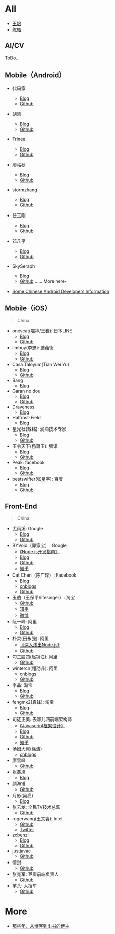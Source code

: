 

# All

- [王垠](http://www.yinwang.org/) 
- [陈皓](https://coolshell.cn)

## AI/CV

ToDo...

## Mobile（Android）

 - 代码家 
 	- [Blog](https://daimajia.com)
 	- [Github](https://github.com/daimajia)
 - 胡凯
 	- [Blog](https://github.com/kesenhoo)
 	- [Github](http://hukai.me)
 - Trinea 
 	- [Blog](http://www.trinea.cn)
 	- [Github](https://github.com/Trinea)
 - 廖祜秋 
 	- [Blog](https://www.liaohuqiu.net)
 	- [Github](https://github.com/liaohuqiu)
 - stormzhang  
 	- [Blog](http://stormzhang.com/)
 	- [Github](https://github.com/stormzhang)
 - 任玉刚 
 	- [Blog](http://www.devtf.cn)
 	- [Github](https://github.com/hehonghui)
 - 邓凡平
 	- [Blog](http://blog.csdn.net/innost)
 	- [Github]()
 - SkySeraph
 	- [Blog](http://skyseraph.com)
 	- [Github](https://github.com/skyseraph)
......
More  here~

- [Some Chinese Android Developers Information](https://github.com/android-cn/android-dev-cn)

## Mobile（iOS）

> China

- onevcat(喵神/王巍):  日本LINE
 	- [Blog](https://onevcat.com)
 	- [Github](https://github.com/onevcat)
 - limboy(李忠):  蘑菇街
 	- [Blog](http://limboy.me)
 	- [Github](https://github.com/lzyy)
 - Casa Taloyum(Tian Wei Yu)
 	- [Blog](https://casatwy.com)
 	- [Github](https://github.com/casatwy)
 - Bang
 	- [Blog](http://blog.cnbang.net)
 - Garan no dou
 	- [Blog](https://blog.ibireme.com)
 	- [Github](https://github.com/ibireme/)
 - Draveness 
 	- [Blog](https://draveness.me/index)
 - Halfrost-Field
 	- [Blog](https://halfrost.com)
 - 星光社(戴铭):  滴滴技术专家
 	- [Blog](https://ming1016.github.io)
 	- [Github](https://github.com/ming1016)
 - 玉令天下(杨萧玉): 腾讯
 	- [Blog](http://yulingtianxia.com)
 	- [Github](https://github.com/yulingtianxia)
 - Peak:  facebook 
 	- [Blog](http://mrpeak.cn)
 	- [Github]()
 - bestswifter(张星宇): 百度
 	- [Blog](https://juejin.im/user/57638ad8207703006b06e3ef/posts)
 	- [Github](https://github.com/bestswifter)

## Front-End

> China 

- 尤雨溪: Google 
	- [Blog](http://evanyou.me)
	- [Github](https://github.com/yyx990803)
- BYVoid（郭家宝）: Google 
	- [《Node.js开发指南》](https://book.douban.com/subject/10789820/)
	- [Blog](http://www.byvoid.com)
	- [Github](https://github.com/BYVoid)
	- [知乎](https://www.zhihu.com/people/byvoid/activities)
- Cat Chen（陈广琛）: Facebook
	- [Blog](http://catchen.biz/home.zh-CN.html)
	- [cnblogs](http://cathsfz.cnblogs.com)
	- [Github](https://github.com/catchen)
- 玉伯（王保平/lifesinger）:  淘宝  
	- [Github](https://github.com/lifesinger)  
	- [知乎](https://www.zhihu.com/people/lifesinger) 
	- [微博](http://weibo.com/lifesinger)
- 阮一峰: 阿里
	- [Blog](http://www.ruanyifeng.com/blog/)
	- [Github](https://github.com/ruanyf)
- 朴灵(田永强): 阿里
	- [《深入浅出Node.js》](http://diveintonode.org)
 	- [Github](https://github.com/JacksonTian)
- 勾三股四(赵锦江): 阿里
	- [Github](https://github.com/jinjiang/)
- wintercn(程劭非): 阿里
	- [cnblogs](http://winter-cn.cnblogs.com)
	- [Github](https://github.com/wintercn)
- 李晶: 淘宝
	- [Blog](http://jayli.github.io)
	- [Github](https://github.com/jayli)
- fengmk2(袁锋): 淘宝
	- [Blog](https://fengmk2.com)
	- [Github](https://github.com/fengmk2)
- 司徒正美: 去哪儿网前端架构师
	- [《Javascript框架设计》](http://www.cnblogs.com/rubylouvre/p/3658441.html)
	- [Blog](http://www.cnblogs.com/rubylouvre/)
	- [Github](https://github.com/RubyLouvre)
	- [知乎](https://www.zhihu.com/people/si-tu-zheng-mei)
- 汤姆大叔(徐涛)
	- [cnblogs](https://www.cnblogs.com/TomXu/)
- 廖雪峰
	- [Github](https://github.com/michaelliao)
- 张鑫旭
	- [Blog](http://www.zhangxinxu.com)
- 颜海镜
	- [Github](颜海镜)
- 月影(吴亮)
	- [Blog](https://www.h5jun.com)
- 张云龙: 全民TV技术总监
	- [Github](https://github.com/fouber)
- rogerwang(王文睿): Intel
	- [Github](https://github.com/rogerwang)
	- [Twitter](http://twitter.com/wwr)
- zcbenzi
	- [Blog](http://cheng.guru)
	- [Github](https://github.com/zcbenz)
- justjavac
	- [Github](https://github.com/justjavac)
- 情封
	- [Github](https://github.com/f2er)
- 张克军: 豆瓣前端负责人
	- [Github](https://github.com/kejun)	
- 芋头: 大搜车
	- [Github](https://github.com/xinyu198736)


# More

- [那些年，从博客到出书的博主](http://skyseraph.com/2017/05/27/SkySeraph/Sharing/那些年，从博客到出书的博主/)

